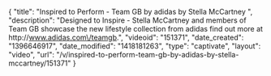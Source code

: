 {
    "title": "Inspired to Perform - Team GB by adidas by Stella McCartney ",
    "description": "Designed to Inspire - Stella McCartney and members of Team GB showcase the new lifestyle collection from adidas find out more at http:\/\/www.adidas.com\/teamgb.",
    "videoid": "151371",
    "date_created": "1396646917",
    "date_modified": "1418181263",
    "type": "captivate",
    "layout": "video",
    "url": "\/v\/inspired-to-perform-team-gb-by-adidas-by-stella-mccartney\/151371"
}